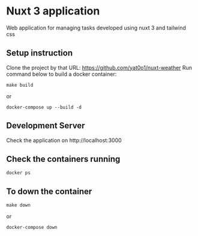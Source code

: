 # Nuxt 3 application
Web application for managing tasks developed using nuxt 3 and tailwind css

## Setup instruction
Clone the project by that URL: https://github.com/yat0o1/nuxt-weather
Run command below to build a docker container:

```
make build
```

or

```
docker-compose up --build -d
```

## Development Server
Check the application on http://localhost:3000

## Check the containers running

```
docker ps
```

## To down the container

```
make down
```

or

```
docker-compose down
```